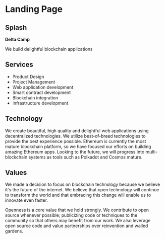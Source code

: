 # Landing Page

## Splash

**Delta Camp**

We build delightful blockchain applications

## Services

- Product Design
- Project Management
- Web application development
- Smart contract development
- Blockchain integration
- Infrastructure development

## Technology

We create beautiful, high quality and delightful web applications using decentralized technologies. We utilize best-of-breed technologies to provide the best experience possible. Ethereum is currently the most mature blockchain platform, so we have focused our efforts on building amazing Ethereum apps.  Looking to the future, we will progress into multi-blockchain systems as tools such as Polkadot and Cosmos mature.

## Values

We made a decision to focus on blockchain technology because we believe it's the future of the internet. We believe that open technology will continue to transform the world and that embracing this change will enable us to innovate even faster.

Openness is a core value that we hold strongly.  We contribute to open source whenever possible; publicizing code or techniques to the community so that others may benefit from our work.  We also leverage open source code and value partnerships over reinvention and walled gardens.
